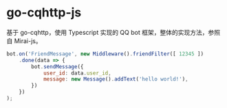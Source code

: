 # go-cqhttp-js

基于 go-cqhttp，使用 Typescript 实现的 QQ bot 框架，整体的实现方法，参照自 Mirai-js。

```js
bot.on('FriendMessage', new Middleware().friendFilter([ 12345 ])
    .done(data => {
        bot.sendMessage({
            user_id: data.user_id,
            message: new Message().addText('hello world!'),
        })
    })
);
```

